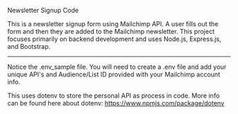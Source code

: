 Newsletter Signup Code

This is a newsletter signup form using Mailchimp API. A user fills out the form and then they are added to the Mailchimp newsletter. This project focuses primarily on backend development and uses Node.js, Express.js, and Bootstrap.

---

Notice the .env_sample file. You will need to create a .env file and add your unique API's and Audience/List ID provided with your Mailchimp account info.

This uses dotenv to store the personal API as process in code. More info can be found here about dotenv: https://www.npmjs.com/package/dotenv
